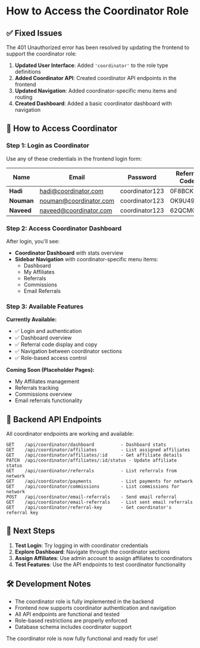 # How to Access the Coordinator Role

## ✅ **Fixed Issues**

The 401 Unauthorized error has been resolved by updating the frontend to support the coordinator role:

1. **Updated User Interface**: Added `'coordinator'` to the role type definitions
2. **Added Coordinator API**: Created coordinator API endpoints in the frontend
3. **Updated Navigation**: Added coordinator-specific menu items and routing
4. **Created Dashboard**: Added a basic coordinator dashboard with navigation

## 🚀 **How to Access Coordinator**

### **Step 1: Login as Coordinator**

Use any of these credentials in the frontend login form:

| Name | Email | Password | Referral Code |
|------|-------|----------|---------------|
| **Hadi** | hadi@coordinator.com | coordinator123 | 0F8BCKA0 |
| **Nouman** | nouman@coordinator.com | coordinator123 | OK9U49AN |
| **Naveed** | naveed@coordinator.com | coordinator123 | 62QCMC4H |

### **Step 2: Access Coordinator Dashboard**

After login, you'll see:
- **Coordinator Dashboard** with stats overview
- **Sidebar Navigation** with coordinator-specific menu items:
  - Dashboard
  - My Affiliates
  - Referrals  
  - Commissions
  - Email Referrals

### **Step 3: Available Features**

**Currently Available:**
- ✅ Login and authentication
- ✅ Dashboard overview
- ✅ Referral code display and copy
- ✅ Navigation between coordinator sections
- ✅ Role-based access control

**Coming Soon (Placeholder Pages):**
- My Affiliates management
- Referrals tracking
- Commissions overview
- Email referrals functionality

## 🔧 **Backend API Endpoints**

All coordinator endpoints are working and available:

```
GET    /api/coordinator/dashboard          - Dashboard stats
GET    /api/coordinator/affiliates         - List assigned affiliates
GET    /api/coordinator/affiliates/:id     - Get affiliate details
PATCH  /api/coordinator/affiliates/:id/status - Update affiliate status
GET    /api/coordinator/referrals          - List referrals from network
GET    /api/coordinator/payments           - List payments for network
GET    /api/coordinator/commissions        - List commissions for network
POST   /api/coordinator/email-referrals    - Send email referral
GET    /api/coordinator/email-referrals    - List sent email referrals
GET    /api/coordinator/referral-key       - Get coordinator's referral key
```

## 🎯 **Next Steps**

1. **Test Login**: Try logging in with coordinator credentials
2. **Explore Dashboard**: Navigate through the coordinator sections
3. **Assign Affiliates**: Use admin account to assign affiliates to coordinators
4. **Test Features**: Use the API endpoints to test coordinator functionality

## 🛠️ **Development Notes**

- The coordinator role is fully implemented in the backend
- Frontend now supports coordinator authentication and navigation
- All API endpoints are functional and tested
- Role-based restrictions are properly enforced
- Database schema includes coordinator support

The coordinator role is now fully functional and ready for use!
